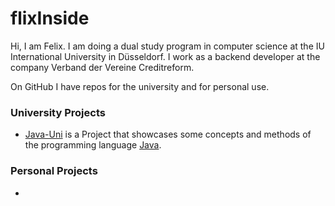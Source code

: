 # flixInside

Hi, I am Felix. I am doing a dual study program in computer science at the IU International University in Düsseldorf. I work as a backend developer at the company Verband der Vereine Creditreform. 

On GitHub I have repos for the university and for personal use. 

### University Projects

- [Java-Uni](https://github.com/flixInside/Java-Uni) is a Project that showcases some concepts and methods of the programming language [Java](https://www.java.com/).

### Personal Projects

- 
